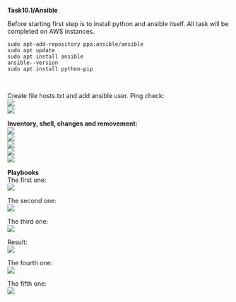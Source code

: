 **Task10.1/Ansible**

Before starting first step is to install python and ansible itself.
All task will be completed on AWS instances.
```
sudo apt-add-repository ppa:ansible/ansible
sudo apt update
sudo apt install ansible
ansible--version
sudo apt install python-pip
```
<br>

Create file hosts.txt and add ansible user.
Ping check:
<br>
<img src="https://github.com/HighLandner/DevOps_online_Kharkiv_2021Q1/blob/master/m10/task10.1/images/host_ping1.png" >
<br>
<img src="https://github.com/HighLandner/DevOps_online_Kharkiv_2021Q1/blob/master/m10/task10.1/images/host_ping2.png" >
<br>

**Inventory, shell, changes and removement:**
<br>
<img src="https://github.com/HighLandner/DevOps_online_Kharkiv_2021Q1/blob/master/m10/task10.1/images/inventory_list.png">
<br>
<img src="https://github.com/HighLandner/DevOps_online_Kharkiv_2021Q1/blob/master/m10/task10.1/images/shell.png" >
<br>
<img src="https://github.com/HighLandner/DevOps_online_Kharkiv_2021Q1/blob/master/m10/task10.1/images/change_1.png" >
<br>
<img src="https://github.com/HighLandner/DevOps_online_Kharkiv_2021Q1/blob/master/m10/task10.1/images/change_2.png" >
<br>
<img src="https://github.com/HighLandner/DevOps_online_Kharkiv_2021Q1/blob/master/m10/task10.1/images/remove.png" >
<br>
 
**Playbooks**
<br>
The first one:
<br>
<img src="https://github.com/HighLandner/DevOps_online_Kharkiv_2021Q1/blob/master/m10/task10.1/images/playbook1.png" >
<br>

The second one:
<br>
<img src="https://github.com/HighLandner/DevOps_online_Kharkiv_2021Q1/blob/master/m10/task10.1/images/playbook2.png" >
<br>

The third one:
<br>
<img src="https://github.com/HighLandner/DevOps_online_Kharkiv_2021Q1/blob/master/m10/task10.1/images/playbook3.png" >
<br>

Result:
<br>
<img src="https://github.com/HighLandner/DevOps_online_Kharkiv_2021Q1/blob/master/m10/task10.1/images/res.jpg" >
<br>

The fourth one:
<br>
<img src="https://github.com/HighLandner/DevOps_online_Kharkiv_2021Q1/blob/master/m10/task10.1/images/playbook4.png" >
<br>

The fifth one:
<br>
<img src="https://github.com/HighLandner/DevOps_online_Kharkiv_2021Q1/blob/master/m10/task10.1/images/playbook5.png" >
<br>